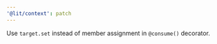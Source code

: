 ```yaml
---
'@lit/context': patch
---
```


Use `target.set` instead of member assignment in `@consume()` decorator.
